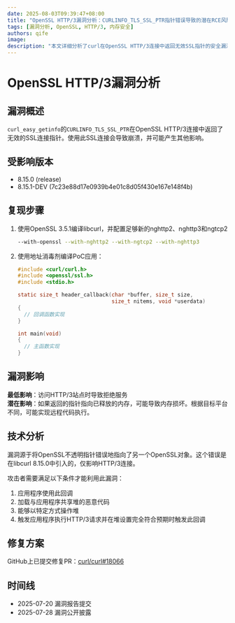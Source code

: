 ```yaml
---
date: 2025-08-03T09:39:47+08:00
title: "OpenSSL HTTP/3漏洞分析：CURLINFO_TLS_SSL_PTR指针错误导致的潜在RCE风险"
tags: [漏洞分析, OpenSSL, HTTP/3, 内存安全]
authors: qife
image: 
description: "本文详细分析了curl在OpenSSL HTTP/3连接中返回无效SSL指针的安全漏洞，该漏洞可能导致拒绝服务甚至远程代码执行，探讨了漏洞原理、复现步骤及潜在影响。"
---
```


# OpenSSL HTTP/3漏洞分析

## 漏洞概述

`curl_easy_getinfo`的`CURLINFO_TLS_SSL_PTR`在OpenSSL HTTP/3连接中返回了无效的SSL连接指针。使用此SSL连接会导致崩溃，并可能产生其他影响。

## 受影响版本
- 8.15.0 (release)
- 8.15.1-DEV (7c23e88d17e0939b4e01c8d05f430e167e148f4b)

## 复现步骤

1. 使用OpenSSL 3.5.1编译libcurl，并配置足够新的nghttp2、nghttp3和ngtcp2
   ```bash
   --with-openssl --with-nghttp2 --with-ngtcp2 --with-nghttp3
   ```

2. 使用地址消毒剂编译PoC应用：
   ```c
   #include <curl/curl.h>
   #include <openssl/ssl.h>
   #include <stdio.h>
   
   static size_t header_callback(char *buffer, size_t size,
                                 size_t nitems, void *userdata)
   {
     // 回调函数实现
   }
   
   int main(void)
   {
     // 主函数实现
   }
   ```

## 漏洞影响

**最低影响**：访问HTTP/3站点时导致拒绝服务  
**潜在影响**：如果返回的指针指向已释放的内存，可能导致内存损坏。根据目标平台不同，可能实现远程代码执行。

## 技术分析

漏洞源于将OpenSSL不透明指针错误地指向了另一个OpenSSL对象。这个错误是在libcurl 8.15.0中引入的，仅影响HTTP/3连接。

攻击者需要满足以下条件才能利用此漏洞：
1. 应用程序使用此回调
2. 加载与应用程序共享堆的恶意代码
3. 能够以特定方式操作堆
4. 触发应用程序执行HTTP/3请求并在堆设置完全符合预期时触发此回调

## 修复方案

GitHub上已提交修复PR：[curl/curl#18066](https://github.com/curl/curl/pull/18066)

## 时间线
- 2025-07-20 漏洞报告提交
- 2025-07-28 漏洞公开披露